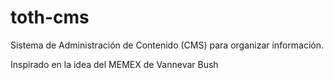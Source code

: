 # toth-cms
Sistema de Administración de Contenido (CMS) para organizar información.

Inspirado en la idea del MEMEX de Vannevar Bush
